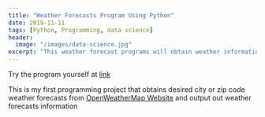 ```yaml
---
title: "Weather Forecasts Program Using Python"
date: 2019-11-11
tags: [Python, Programming, data science]
header:
  image: "/images/data-science.jpg"
excerpt: "This weather forecast programs will obtain weather information from OpenWeatherMap website"
---
```

Try the program yourself at [link](https://github.com/thanhnguyenduong/DSC510_Weather_Python_Program)

This is my first programming project that obtains desired city or zip code weather forecasts from [OpenWeatherMap Website](https://openweathermap.org/) and output out weather forecasts information

